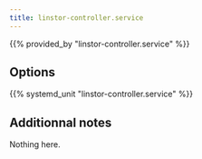 ```yaml
---
title: linstor-controller.service
---
```


{{% provided_by "linstor-controller.service" %}}

## Options

{{% systemd_unit "linstor-controller.service" %}}

## Additionnal notes

Nothing here.